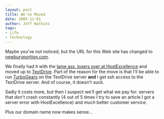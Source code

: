 ```yaml
---
layout: post
title: We've Moved
date: 2005-11-01
author: Jeff Watkins
tags:
- Life
- Technology
---
```


Maybe you've not noticed, but the URL for this Web site has changed to [newburyportion.com](http://newburyportion.com).

We finally had it with the [lame ass, losers over at HostExcellence](http://www.hostexcellence.com/) and moved up to [TextDrive](http://textdrive.com). Part of the reason for the move is that I'll be able to run [TurboGears](http://www.turbogears.org/) on the TextDrive server **and** I get ssh access to the TextDrive server. And of course, it doesn't suck.

Sadly it costs more, but then I suspect we'll get what we pay for: servers that don't crash constantly (4 out of 5 times I try to save an article I got a server error with HostExcellence) and *much* better customer service.

Plus our domain name now makes sense...